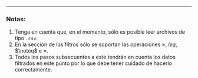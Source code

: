 ---

### Notas:

1. Tenga en cuenta que, en el momento, sólo es posible leer archivos de tipo ```.csv```.
1. En la sección de los filtros sólo se soportan las operaciones $\geq$, $leq$, $\noteq$ e $=$.
1. Todos los pasos subsecuentes a este tendrán en cuenta los datos filtrados en este punto por lo que debe tener cuidado de hacerlo correctamente.

